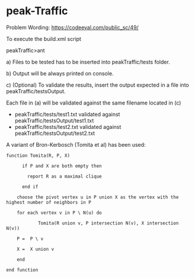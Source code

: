 ﻿peak-Traffic
============

Problem Wording: https://codeeval.com/public_sc/49/

To execute the build.xml script

peakTraffic>ant

  a) Files to be tested has to be inserted into peakTraffic/tests folder.

  b) Output will be always printed on console.

  c) (Optional) To validate the results, insert the output expected in a file into peakTraffic/testsOutput.

Each file in (a) will be validated against the same filename located in (c) 

- peakTraffic/tests/test1.txt validated against peakTraffic/testsOutput/test1.txt
- peakTraffic/tests/test2.txt validated against peakTraffic/testsOutput/test2.txt

A variant of Bron-Kerbosch (Tomita et al) has been used:

	function Tomita(R, P, X)

		  if P and X are both empty then

			report R as a maximal clique

		  end if    

		choose the pivot vertex u in P union X as the vertex with the highest number of neighbors in P

		for each vertex v in P \ N(u) do

				Tomita(R union v, P intersection N(v), X intersection N(v))

		P =  P \ v

		X =  X union v

		end 

	end function  
